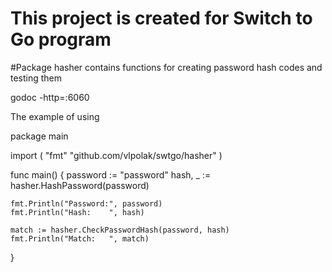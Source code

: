 # This project is created for Switch to Go program

#Package hasher contains functions for creating password hash codes and testing them

godoc -http=:6060

The example of using

package main

import (
"fmt"
"github.com/vlpolak/swtgo/hasher"
)

func main() {
password := "password"
hash, _ := hasher.HashPassword(password)

	fmt.Println("Password:", password)
	fmt.Println("Hash:    ", hash)

	match := hasher.CheckPasswordHash(password, hash)
	fmt.Println("Match:   ", match)
}


